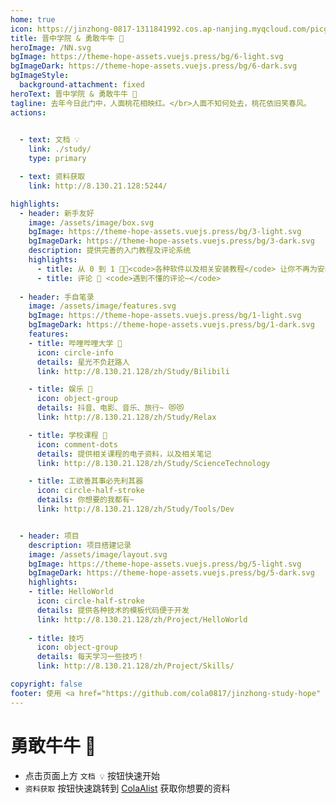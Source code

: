 ```yaml
---
home: true
icon: https://jinzhong-0817-1311841992.cos.ap-nanjing.myqcloud.com/picgo/%E4%B8%BB%E9%A1%B5.svg
title: 晋中学院 & 勇敢牛牛 🐄
heroImage: /NN.svg
bgImage: https://theme-hope-assets.vuejs.press/bg/6-light.svg
bgImageDark: https://theme-hope-assets.vuejs.press/bg/6-dark.svg
bgImageStyle:
  background-attachment: fixed
heroText: 晋中学院 & 勇敢牛牛 🐄
tagline: 去年今日此门中，人面桃花相映红。</br>人面不知何处去，桃花依旧笑春风。
actions:
  

  - text: 文档 💡
    link: ./study/
    type: primary

  - text: 资料获取
    link: http://8.130.21.128:5244/

highlights:
  - header: 新手友好
    image: /assets/image/box.svg
    bgImage: https://theme-hope-assets.vuejs.press/bg/3-light.svg
    bgImageDark: https://theme-hope-assets.vuejs.press/bg/3-dark.svg
    description: 提供完善的入门教程及评论系统
    highlights:
      - title: 从 0 到 1 👩‍💻<code>各种软件以及相关安装教程</code> 让你不再为安装软件而烦恼！
      - title: 评论 🤥 <code>遇到不懂的评论~</code>
      
  - header: 手自笔录
    image: /assets/image/features.svg
    bgImage: https://theme-hope-assets.vuejs.press/bg/1-light.svg
    bgImageDark: https://theme-hope-assets.vuejs.press/bg/1-dark.svg
    features:
    - title: 哔哩哔哩大学 👺
      icon: circle-info
      details: 星光不负赶路人
      link: http://8.130.21.128/zh/Study/Bilibili

    - title: 娱乐 🤩
      icon: object-group
      details: 抖音、电影、音乐、旅行~ 😻😻
      link: http://8.130.21.128/zh/Study/Relax

    - title: 学校课程 🍃
      icon: comment-dots
      details: 提供相关课程的电子资料，以及相关笔记
      link: http://8.130.21.128/zh/Study/ScienceTechnology

    - title: 工欲善其事必先利其器
      icon: circle-half-stroke
      details: 你想要的我都有~
      link: http://8.130.21.128/zh/Study/Tools/Dev


  - header: 项目
    description: 项目搭建记录
    image: /assets/image/layout.svg
    bgImage: https://theme-hope-assets.vuejs.press/bg/5-light.svg
    bgImageDark: https://theme-hope-assets.vuejs.press/bg/5-dark.svg
    highlights:
    - title: HelloWorld
      icon: circle-half-stroke
      details: 提供各种技术的模板代码便于开发
      link: http://8.130.21.128/zh/Project/HelloWorld
        
    - title: 技巧
      icon: object-group
      details: 每天学习一些技巧！
      link: http://8.130.21.128/zh/Project/Skills/

copyright: false
footer: 使用 <a href="https://github.com/cola0817/jinzhong-study-hope" target="_blank">Mr.Cola</a> | MIT Licensed, Copyright © 2023-present Mr.Cola
---
```

<p></p>



# 勇敢牛牛 🐄

- 点击页面上方 `文档 💡` 按钮快速开始
- `资料获取` 按钮快速跳转到 [ColaAlist](http://8.130.21.128:5244/)  获取你想要的资料

